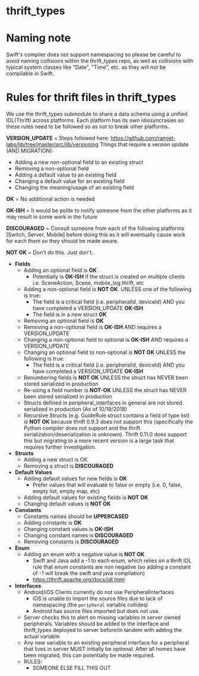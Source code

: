 # thrift_types

# Naming note
Swift's compiler does not support namespacing so please be careful to avoid naming collisions within the thrift_types repo, as well as collisions with typical system classes like "Date", "Time", etc. as they will not be compilable in Swift.

# Rules for thrift files in thrift_types
We use the thrift_types submodule to share a data schema using a unified IDL(Thrift) across platforms. Each platform has its own idiosyncrasies so these rules need to be followed so as not to break other platforms.

**VERSION_UPDATE** = Steps followed here: https://github.com/ramjet-labs/lib/tree/master/src/lib/versioning
Things that require a version update (AND MIGRATION):
* Adding a new non-optional field to an existing struct
* Removing a non-optional field
* Adding a default value to an existing field
* Changing a default value for an existing field
* Changing the meaning/usage of an existing field

**OK** = No additional action is needed

**OK-ISH** = It would be polite to notify someone from the other platforms as it may result in some work in the future

**DISCOURAGED** = Consult someone from each of the following platforms [Switch, Server, Mobile] before doing this as it will eventually cause work for each them so they should be made aware.

**NOT OK** = Don't do this. Just don't.


* **Fields**
  * Adding an optional field is **OK**
    * Potentially is **OK-ISH** if the struct is created on multiple clients i.e. SceneAction, Scene, mobile_log.thrift, etc
  * Adding a non-optional field is **NOT OK**. UNLESS one of the following is true:
    * The field is a critical field (i.e. peripheralId, deviceId) AND you have completed a VERSION_UPDATE **OK-ISH**
    * The field is in a new struct **OK**
  * Removing an optional field is **OK**
  * Removing a non-optional field is **OK-ISH** AND requires a VERSION_UPDATE
  * Changing a non-optional field to optional is **OK-ISH** AND requires a VERSION_UPDATE
  * Changing an optional field to non-optional is **NOT OK** UNLESS the following is true:
    * The field is a critical field (i.e. peripheralId, deviceId) AND you have completed a VERSION_UPDATE **OK-ISH**
  * Renumbering fields is **NOT OK** UNLESS the struct has NEVER been stored serialized in production
  * Re-using a field number is **NOT-OK** UNLESS the struct has NEVER been stored serialized in production
  * Structs defined in peripheral_interfaces in general are not stored serialized in production (As of 10/19/2018)
  * Recursive Structs (e.g. GuideRule struct contains a field of type list<GuideRule>) is **NOT OK** because thrift 0.9.3 does not support this (specifically the Python compiler does not support and the thrift serialization/deserialization is unknown). Thrift 0.11.0 does support this but migrating to a more recent version is a large task that requires further investigation.
* **Structs**
  * Adding a new struct is OK
  * Removing a struct is **DISCOURAGED**
* **Default Values**
  * Adding default values for new fields is **OK**
    * Prefer values that will evaluate to false or empty (i.e. 0, false, empty list, empty map, etc)
  * Adding default values for existing fields is **NOT OK**
  * Changing default values is **NOT OK**
* **Constants**
  * Constants names should be **UPPERCASED**
  * Adding constants is **OK**
  * Changing constant values is **OK-ISH**
  * Changing constant names is **DISCOURAGED**
  * Removing constants is **DISCOURAGED**
* **Enum**
  * Adding an enum with a negative value is **NOT OK**
    * Swift and Java add a -1 to each enum, which relies on a thrift IDL rule that enum constants are non negative (so adding a constant of -1 will break the swift and java compliation)
    * https://thrift.apache.org/docs/idl.html
* **Interfaces**
  * Android/iOS Clients currently do not use PeripheralInterfaces
    * iOS is unable to import the source files due to lack of namespacing (the `peripheral` variable collides)
    * Android has source files imported but does not use.  
  * Server checks this to alert on missing variables in server owned peripherals. Variables should be added to the interface and thrift_types deployed to server before/in tandem with adding the actual variable
  * Any new variable to an existing peripheral interface for a peripheral that lives in server MUST initially be optional. After all homes have been migrated, this can potentially be made required.
  * RULES:
    * SOMEONE ELSE FILL THIS OUT
